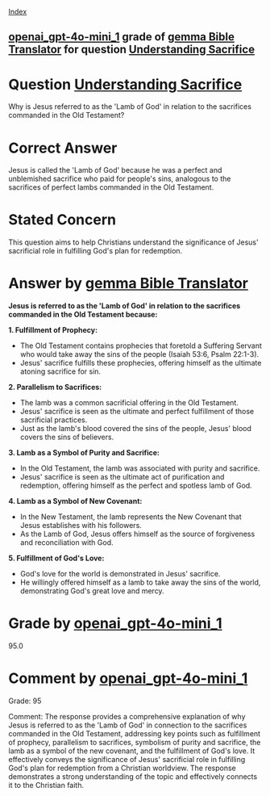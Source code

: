 
[Index](../../../../index.md)
## [openai_gpt-4o-mini_1](../../../grading_models/openai_gpt-4o-mini_1.md) grade of [gemma Bible Translator](../../../answering_models/gemma_Bible_Translator.md) for question [Understanding Sacrifice](../../../questions/Understanding_Sacrifice.md)

# Question [Understanding Sacrifice](../../../questions/Understanding_Sacrifice.md)
Why is Jesus referred to as the 'Lamb of God' in relation to the sacrifices commanded in the Old Testament?

# Correct Answer
Jesus is called the 'Lamb of God' because he was a perfect and unblemished sacrifice who paid for people's sins, analogous to the sacrifices of perfect lambs commanded in the Old Testament.

# Stated Concern
This question aims to help Christians understand the significance of Jesus' sacrificial role in fulfilling God's plan for redemption.

# Answer by [gemma Bible Translator](../../../answering_models/gemma_Bible_Translator.md)
**Jesus is referred to as the 'Lamb of God' in relation to the sacrifices commanded in the Old Testament because:**

**1. Fulfillment of Prophecy:**

* The Old Testament contains prophecies that foretold a Suffering Servant who would take away the sins of the people (Isaiah 53:6, Psalm 22:1-3).
* Jesus' sacrifice fulfills these prophecies, offering himself as the ultimate atoning sacrifice for sin.

**2. Parallelism to Sacrifices:**

* The lamb was a common sacrificial offering in the Old Testament.
* Jesus' sacrifice is seen as the ultimate and perfect fulfillment of those sacrificial practices.
* Just as the lamb's blood covered the sins of the people, Jesus' blood covers the sins of believers.

**3. Lamb as a Symbol of Purity and Sacrifice:**

* In the Old Testament, the lamb was associated with purity and sacrifice.
* Jesus' sacrifice is seen as the ultimate act of purification and redemption, offering himself as the perfect and spotless lamb of God.

**4. Lamb as a Symbol of New Covenant:**

* In the New Testament, the lamb represents the New Covenant that Jesus establishes with his followers.
* As the Lamb of God, Jesus offers himself as the source of forgiveness and reconciliation with God.

**5. Fulfillment of God's Love:**

* God's love for the world is demonstrated in Jesus' sacrifice.
* He willingly offered himself as a lamb to take away the sins of the world, demonstrating God's great love and mercy.

# Grade by [openai_gpt-4o-mini_1](../../../grading_models/openai_gpt-4o-mini_1.md)
95.0

# Comment by [openai_gpt-4o-mini_1](../../../grading_models/openai_gpt-4o-mini_1.md)
Grade: 95

Comment: The response provides a comprehensive explanation of why Jesus is referred to as the 'Lamb of God' in connection to the sacrifices commanded in the Old Testament, addressing key points such as fulfillment of prophecy, parallelism to sacrifices, symbolism of purity and sacrifice, the lamb as a symbol of the new covenant, and the fulfillment of God's love. It effectively conveys the significance of Jesus' sacrificial role in fulfilling God's plan for redemption from a Christian worldview. The response demonstrates a strong understanding of the topic and effectively connects it to the Christian faith.
